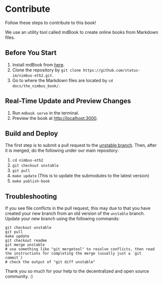 # Contribute

Follow these steps to contribute to this book!

We use an utility tool called mdBook to create online books from Markdown files.

## Before You Start

1. Install mdBook from [here](https://github.com/rust-lang/mdBook).
2. Clone the repository by `git clone https://github.com/status-im/nimbus-eth2.git`.
3. Go to where the Markdown files are located by `cd docs/the_nimbus_book/`.

## Real-Time Update and Preview Changes

1. Run `mdbook serve` in the terminal.
2. Preview the book at [http://localhost:3000](http://localhost:3000).

## Build and Deploy

The first step is to submit a pull request to the [unstable branch](https://github.com/status-im/nimbus-eth2/tree/unstable).
Then, after it is merged, do the following under our main repository:

1. `cd nimbus-eth2`
2. `git checkout unstable`
3. `git pull`
4. `make update` (This is to update the submodules to the latest version)
5. `make publish-book`

## Troubleshooting

If you see file conflicts in the pull request, this may due to that you have created your new branch from an old version of the `unstable` branch. Update your new branch using the following commands:

```
git checkout unstable
git pull
make update
git checkout readme
git merge unstable
# use something like "git mergetool" to resolve conflicts, then read the instructions for completing the merge (usually just a `git commit`)
# check the output of "git diff unstable"
```

Thank you so much for your help to the decentralized and open source community. :)
